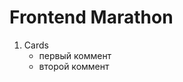 <h1>Frontend Marathon</h1>
<ol>
    <li>Cards
    <ul>
        <li>первый коммент</li>
        <li>второй коммент</li>
    </ul></li>
</ol>
